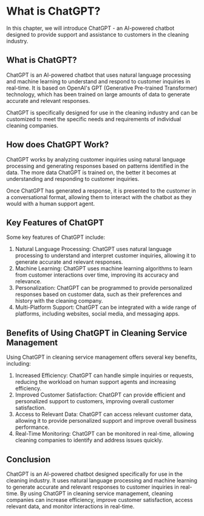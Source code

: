 What is ChatGPT?
====================================================

In this chapter, we will introduce ChatGPT - an AI-powered chatbot designed to provide support and assistance to customers in the cleaning industry.

What is ChatGPT?
----------------

ChatGPT is an AI-powered chatbot that uses natural language processing and machine learning to understand and respond to customer inquiries in real-time. It is based on OpenAI's GPT (Generative Pre-trained Transformer) technology, which has been trained on large amounts of data to generate accurate and relevant responses.

ChatGPT is specifically designed for use in the cleaning industry and can be customized to meet the specific needs and requirements of individual cleaning companies.

How does ChatGPT Work?
----------------------

ChatGPT works by analyzing customer inquiries using natural language processing and generating responses based on patterns identified in the data. The more data ChatGPT is trained on, the better it becomes at understanding and responding to customer inquiries.

Once ChatGPT has generated a response, it is presented to the customer in a conversational format, allowing them to interact with the chatbot as they would with a human support agent.

Key Features of ChatGPT
-----------------------

Some key features of ChatGPT include:

1. Natural Language Processing: ChatGPT uses natural language processing to understand and interpret customer inquiries, allowing it to generate accurate and relevant responses.
2. Machine Learning: ChatGPT uses machine learning algorithms to learn from customer interactions over time, improving its accuracy and relevance.
3. Personalization: ChatGPT can be programmed to provide personalized responses based on customer data, such as their preferences and history with the cleaning company.
4. Multi-Platform Support: ChatGPT can be integrated with a wide range of platforms, including websites, social media, and messaging apps.

Benefits of Using ChatGPT in Cleaning Service Management
--------------------------------------------------------

Using ChatGPT in cleaning service management offers several key benefits, including:

1. Increased Efficiency: ChatGPT can handle simple inquiries or requests, reducing the workload on human support agents and increasing efficiency.
2. Improved Customer Satisfaction: ChatGPT can provide efficient and personalized support to customers, improving overall customer satisfaction.
3. Access to Relevant Data: ChatGPT can access relevant customer data, allowing it to provide personalized support and improve overall business performance.
4. Real-Time Monitoring: ChatGPT can be monitored in real-time, allowing cleaning companies to identify and address issues quickly.

Conclusion
----------

ChatGPT is an AI-powered chatbot designed specifically for use in the cleaning industry. It uses natural language processing and machine learning to generate accurate and relevant responses to customer inquiries in real-time. By using ChatGPT in cleaning service management, cleaning companies can increase efficiency, improve customer satisfaction, access relevant data, and monitor interactions in real-time.
